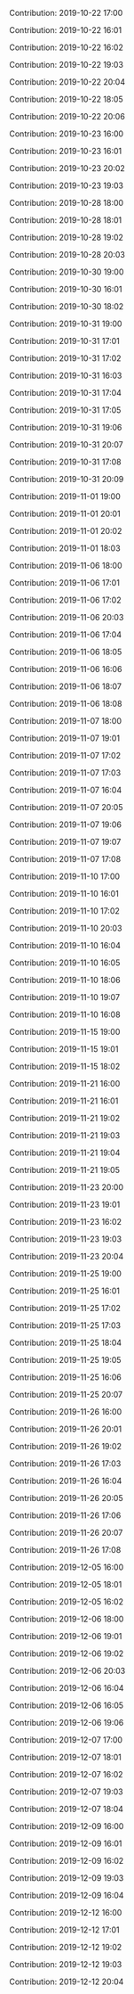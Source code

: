 Contribution: 2019-10-22 17:00

Contribution: 2019-10-22 16:01

Contribution: 2019-10-22 16:02

Contribution: 2019-10-22 19:03

Contribution: 2019-10-22 20:04

Contribution: 2019-10-22 18:05

Contribution: 2019-10-22 20:06

Contribution: 2019-10-23 16:00

Contribution: 2019-10-23 16:01

Contribution: 2019-10-23 20:02

Contribution: 2019-10-23 19:03

Contribution: 2019-10-28 18:00

Contribution: 2019-10-28 18:01

Contribution: 2019-10-28 19:02

Contribution: 2019-10-28 20:03

Contribution: 2019-10-30 19:00

Contribution: 2019-10-30 16:01

Contribution: 2019-10-30 18:02

Contribution: 2019-10-31 19:00

Contribution: 2019-10-31 17:01

Contribution: 2019-10-31 17:02

Contribution: 2019-10-31 16:03

Contribution: 2019-10-31 17:04

Contribution: 2019-10-31 17:05

Contribution: 2019-10-31 19:06

Contribution: 2019-10-31 20:07

Contribution: 2019-10-31 17:08

Contribution: 2019-10-31 20:09

Contribution: 2019-11-01 19:00

Contribution: 2019-11-01 20:01

Contribution: 2019-11-01 20:02

Contribution: 2019-11-01 18:03

Contribution: 2019-11-06 18:00

Contribution: 2019-11-06 17:01

Contribution: 2019-11-06 17:02

Contribution: 2019-11-06 20:03

Contribution: 2019-11-06 17:04

Contribution: 2019-11-06 18:05

Contribution: 2019-11-06 16:06

Contribution: 2019-11-06 18:07

Contribution: 2019-11-06 18:08

Contribution: 2019-11-07 18:00

Contribution: 2019-11-07 19:01

Contribution: 2019-11-07 17:02

Contribution: 2019-11-07 17:03

Contribution: 2019-11-07 16:04

Contribution: 2019-11-07 20:05

Contribution: 2019-11-07 19:06

Contribution: 2019-11-07 19:07

Contribution: 2019-11-07 17:08

Contribution: 2019-11-10 17:00

Contribution: 2019-11-10 16:01

Contribution: 2019-11-10 17:02

Contribution: 2019-11-10 20:03

Contribution: 2019-11-10 16:04

Contribution: 2019-11-10 16:05

Contribution: 2019-11-10 18:06

Contribution: 2019-11-10 19:07

Contribution: 2019-11-10 16:08

Contribution: 2019-11-15 19:00

Contribution: 2019-11-15 19:01

Contribution: 2019-11-15 18:02

Contribution: 2019-11-21 16:00

Contribution: 2019-11-21 16:01

Contribution: 2019-11-21 19:02

Contribution: 2019-11-21 19:03

Contribution: 2019-11-21 19:04

Contribution: 2019-11-21 19:05

Contribution: 2019-11-23 20:00

Contribution: 2019-11-23 19:01

Contribution: 2019-11-23 16:02

Contribution: 2019-11-23 19:03

Contribution: 2019-11-23 20:04

Contribution: 2019-11-25 19:00

Contribution: 2019-11-25 16:01

Contribution: 2019-11-25 17:02

Contribution: 2019-11-25 17:03

Contribution: 2019-11-25 18:04

Contribution: 2019-11-25 19:05

Contribution: 2019-11-25 16:06

Contribution: 2019-11-25 20:07

Contribution: 2019-11-26 16:00

Contribution: 2019-11-26 20:01

Contribution: 2019-11-26 19:02

Contribution: 2019-11-26 17:03

Contribution: 2019-11-26 16:04

Contribution: 2019-11-26 20:05

Contribution: 2019-11-26 17:06

Contribution: 2019-11-26 20:07

Contribution: 2019-11-26 17:08

Contribution: 2019-12-05 16:00

Contribution: 2019-12-05 18:01

Contribution: 2019-12-05 16:02

Contribution: 2019-12-06 18:00

Contribution: 2019-12-06 19:01

Contribution: 2019-12-06 19:02

Contribution: 2019-12-06 20:03

Contribution: 2019-12-06 16:04

Contribution: 2019-12-06 16:05

Contribution: 2019-12-06 19:06

Contribution: 2019-12-07 17:00

Contribution: 2019-12-07 18:01

Contribution: 2019-12-07 16:02

Contribution: 2019-12-07 19:03

Contribution: 2019-12-07 18:04

Contribution: 2019-12-09 16:00

Contribution: 2019-12-09 16:01

Contribution: 2019-12-09 16:02

Contribution: 2019-12-09 19:03

Contribution: 2019-12-09 16:04

Contribution: 2019-12-12 16:00

Contribution: 2019-12-12 17:01

Contribution: 2019-12-12 19:02

Contribution: 2019-12-12 19:03

Contribution: 2019-12-12 20:04

